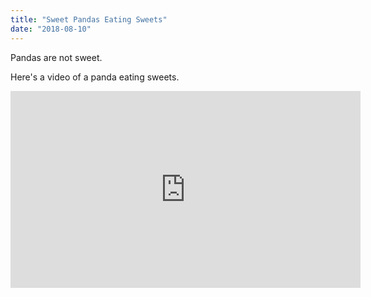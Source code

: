 ```yaml
---
title: "Sweet Pandas Eating Sweets"
date: "2018-08-10"
---
```


Pandas are not sweet.

Here's a video of a panda eating sweets.

<iframe width="560" height="315" src="https://www.youtube.com/embed/4n0xNbfJLR8" frameborder="0" allowfullscreen></iframe>